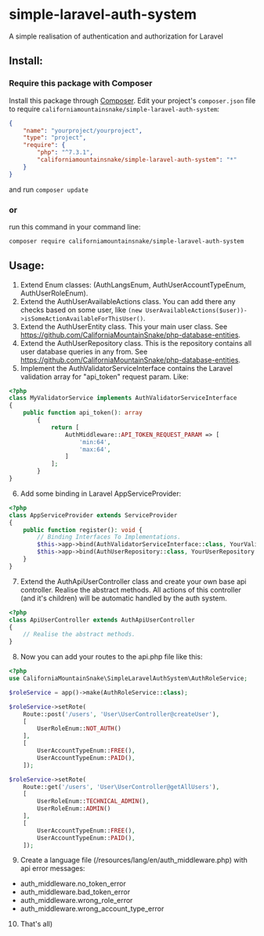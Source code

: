 # simple-laravel-auth-system
A simple realisation of authentication and authorization for Laravel

## Install:
### Require this package with Composer
Install this package through [Composer](https://getcomposer.org/).
Edit your project's `composer.json` file to require `californiamountainsnake/simple-laravel-auth-system`:
```json
{
    "name": "yourproject/yourproject",
    "type": "project",
    "require": {
        "php": "^7.3.1",
        "californiamountainsnake/simple-laravel-auth-system": "*"
    }
}
```
and run `composer update`

### or
run this command in your command line:
```bash
composer require californiamountainsnake/simple-laravel-auth-system
```

## Usage:
1. Extend Enum classes: (AuthLangsEnum, AuthUserAccountTypeEnum, AuthUserRoleEnum).
2. Extend the AuthUserAvailableActions class. You can add there any checks based on some user, like `(new UserAvailableActions($user))->isSomeActionAvailableForThisUser()`.  
3. Extend the AuthUserEntity class. This your main user class. See https://github.com/CaliforniaMountainSnake/php-database-entities.
4. Extend the AuthUserRepository class. This is the repository contains all user database queries in any from. See https://github.com/CaliforniaMountainSnake/php-database-entities.
5. Implement the AuthValidatorServiceInterface contains the Laravel validation array for "api_token" request param. Like:
```php
<?php
class MyValidatorService implements AuthValidatorServiceInterface
{
    public function api_token(): array
        {
            return [
                AuthMiddleware::API_TOKEN_REQUEST_PARAM => [
                    'min:64',
                    'max:64',
                ]
            ];
        }
}
```
6. Add some binding in Laravel AppServiceProvider: 
```php
<?php
class AppServiceProvider extends ServiceProvider
{    
    public function register(): void {
        // Binding Interfaces To Implementations.
        $this->app->bind(AuthValidatorServiceInterface::class, YourValidatorService::class);
        $this->app->bind(AuthUserRepository::class, YourUserRepository::class);
    }
}
```
7. Extend the AuthApiUserController class and create your own base api controller. Realise the abstract methods.
All actions of this controller (and it's children) will be automatic handled by the auth system.
```php
<?php
class ApiUserController extends AuthApiUserController
{
    // Realise the abstract methods.
}
```

8. Now you can add your routes to the api.php file like this:
```php
<?php
use CaliforniaMountainSnake\SimpleLaravelAuthSystem\AuthRoleService;

$roleService = app()->make(AuthRoleService::class);

$roleService->setRote(
    Route::post('/users', 'User\UserController@createUser'),
    [
        UserRoleEnum::NOT_AUTH()
    ],
    [
        UserAccountTypeEnum::FREE(),
        UserAccountTypeEnum::PAID(),
    ]);

$roleService->setRote(
    Route::get('/users', 'User\UserController@getAllUsers'),
    [
        UserRoleEnum::TECHNICAL_ADMIN(),
        UserRoleEnum::ADMIN()
    ],
    [
        UserAccountTypeEnum::FREE(),
        UserAccountTypeEnum::PAID(),
    ]);
```
9. Create a language file (/resources/lang/en/auth_middleware.php) with api error messages:
- auth_middleware.no_token_error
- auth_middleware.bad_token_error
- auth_middleware.wrong_role_error
- auth_middleware.wrong_account_type_error
10. That's all)
